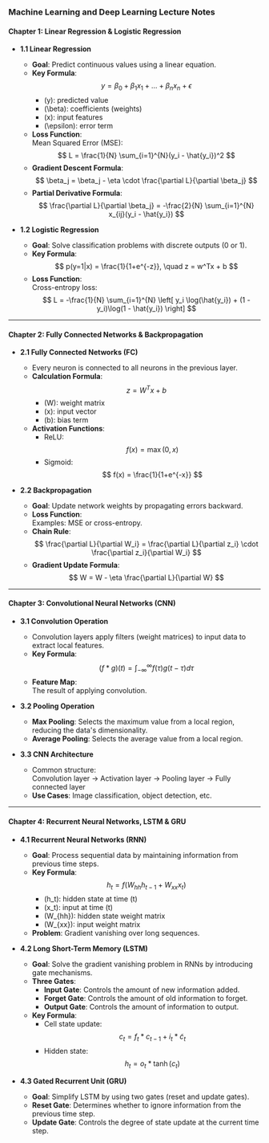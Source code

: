### Machine Learning and Deep Learning Lecture Notes

#### **Chapter 1: Linear Regression & Logistic Regression**

- **1.1 Linear Regression**
    - **Goal**: Predict continuous values using a linear equation.
    - **Key Formula**:
      $$ y = \beta_0 + \beta_1x_1 + \dots + \beta_nx_n + \epsilon $$
      - \(y\): predicted value  
      - \(\beta\): coefficients (weights)  
      - \(x\): input features  
      - \(\epsilon\): error term
    - **Loss Function**:  
      Mean Squared Error (MSE):
      $$ L = \frac{1}{N} \sum_{i=1}^{N}(y_i - \hat{y_i})^2 $$
    - **Gradient Descent Formula**:
      $$ \beta_j = \beta_j - \eta \cdot \frac{\partial L}{\partial \beta_j} $$
    - **Partial Derivative Formula**:
      $$ \frac{\partial L}{\partial \beta_j} = -\frac{2}{N} \sum_{i=1}^{N} x_{ij}(y_i - \hat{y_i}) $$
      
- **1.2 Logistic Regression**
    - **Goal**: Solve classification problems with discrete outputs (0 or 1).
    - **Key Formula**:
      $$ p(y=1|x) = \frac{1}{1+e^{-z}}, \quad z = w^Tx + b $$
    - **Loss Function**:  
      Cross-entropy loss:
      $$ L = -\frac{1}{N} \sum_{i=1}^{N} \left[ y_i \log(\hat{y_i}) + (1 - y_i)\log(1 - \hat{y_i}) \right] $$

---

#### **Chapter 2: Fully Connected Networks & Backpropagation**

- **2.1 Fully Connected Networks (FC)**
    - Every neuron is connected to all neurons in the previous layer.
    - **Calculation Formula**:
      $$ z = W^T x + b $$
      - \(W\): weight matrix  
      - \(x\): input vector  
      - \(b\): bias term
    - **Activation Functions**:
      - ReLU:
        $$ f(x) = \max(0, x) $$
      - Sigmoid:
        $$ f(x) = \frac{1}{1+e^{-x}} $$
      
- **2.2 Backpropagation**
    - **Goal**: Update network weights by propagating errors backward.
    - **Loss Function**:  
      Examples: MSE or cross-entropy.
    - **Chain Rule**:
      $$ \frac{\partial L}{\partial W_i} = \frac{\partial L}{\partial z_i} \cdot \frac{\partial z_i}{\partial W_i} $$
    - **Gradient Update Formula**:
      $$ W = W - \eta \frac{\partial L}{\partial W} $$

---

#### **Chapter 3: Convolutional Neural Networks (CNN)**

- **3.1 Convolution Operation**
    - Convolution layers apply filters (weight matrices) to input data to extract local features.
    - **Key Formula**:
      $$ (f * g)(t) = \int_{-\infty}^{\infty} f(\tau) g(t - \tau) d\tau $$
    - **Feature Map**:  
      The result of applying convolution.

- **3.2 Pooling Operation**
    - **Max Pooling**: Selects the maximum value from a local region, reducing the data's dimensionality.
    - **Average Pooling**: Selects the average value from a local region.
    
- **3.3 CNN Architecture**
    - Common structure:  
      Convolution layer -> Activation layer -> Pooling layer -> Fully connected layer
    - **Use Cases**: Image classification, object detection, etc.

---

#### **Chapter 4: Recurrent Neural Networks, LSTM & GRU**

- **4.1 Recurrent Neural Networks (RNN)**
    - **Goal**: Process sequential data by maintaining information from previous time steps.
    - **Key Formula**:
      $$ h_t = f(W_{hh} h_{t-1} + W_{xx} x_t) $$
      - \(h_t\): hidden state at time \(t\)  
      - \(x_t\): input at time \(t\)  
      - \(W_{hh}\): hidden state weight matrix  
      - \(W_{xx}\): input weight matrix
    - **Problem**: Gradient vanishing over long sequences.

- **4.2 Long Short-Term Memory (LSTM)**
    - **Goal**: Solve the gradient vanishing problem in RNNs by introducing gate mechanisms.
    - **Three Gates**:  
      - **Input Gate**: Controls the amount of new information added.
      - **Forget Gate**: Controls the amount of old information to forget.
      - **Output Gate**: Controls the amount of information to output.
    - **Key Formula**:
      - Cell state update:
        $$ c_t = f_t * c_{t-1} + i_t * \tilde{c}_t $$
      - Hidden state:
        $$ h_t = o_t * \tanh(c_t) $$

- **4.3 Gated Recurrent Unit (GRU)**
    - **Goal**: Simplify LSTM by using two gates (reset and update gates).
    - **Reset Gate**: Determines whether to ignore information from the previous time step.
    - **Update Gate**: Controls the degree of state update at the current time step.
